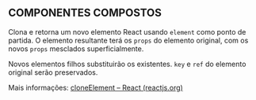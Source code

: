 ## COMPONENTES COMPOSTOS

Clona e retorna um novo elemento React usando `element` como ponto de partida. O elemento resultante terá os `props` do elemento original, com os novos `props` mesclados superficialmente.

Novos elementos filhos substituirão os existentes. `key` e `ref` do elemento original serão preservados.

Mais informações: [cloneElement – React (reactjs.org)](https://pt-br.reactjs.org/docs/react-api.html#cloneelement) 